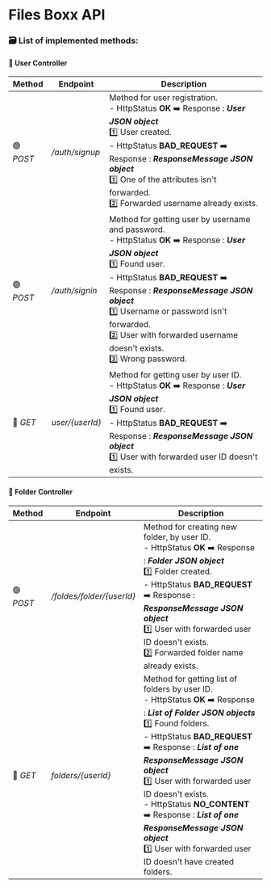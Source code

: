 # Files Boxx API

### 🗃️ List of implemented methods:

#### 💁 User Controller

| Method | Endpoint | Description |
| ------ | -------- | ----------- |
| 🟢 *POST* | */auth/signup* | Method for user registration. <br> - HttpStatus **OK** ➡️ Response : ***User JSON object*** <br> 1️⃣ User created. <br> - HttpStatus **BAD_REQUEST** ➡️ Response : ***ResponseMessage JSON object*** <br> 1️⃣ One of the attributes isn't forwarded. <br> 2️⃣ Forwarded username already exists. |
| 🟢 *POST* | */auth/signin* | Method for getting user by username and password. <br> - HttpStatus **OK** ➡️ Response : ***User JSON object*** <br> 1️⃣ Found user. <br> - HttpStatus **BAD_REQUEST** ➡️ Response : ***ResponseMessage JSON object*** <br> 1️⃣ Username or password isn't forwarded. <br> 2️⃣ User with forwarded username doesn't exists. <br> 3️⃣ Wrong password. |
| 🔵 *GET* | *user/{userId}* | Method for getting user by user ID. <br> - HttpStatus **OK** ➡️ Response : ***User JSON object*** <br> 1️⃣ Found user. <br> - HttpStatus **BAD_REQUEST** ➡️ Response : ***ResponseMessage JSON object*** <br> 1️⃣ User with forwarded user ID doesn't exists. |

#### 📂 Folder Controller

| Method | Endpoint | Description |
| ------ | -------- | ----------- |
| 🟢 *POST* | */foldes/folder/{userId}* | Method for creating new folder, by user ID. <br> - HttpStatus **OK** ➡️ Response : ***Folder JSON object*** <br> 1️⃣ Folder created. <br> - HttpStatus **BAD_REQUEST** ➡️ Response : ***ResponseMessage JSON object*** <br> 1️⃣ User with forwarded user ID doesn't exists. <br> 2️⃣ Forwarded folder name already exists. |
| 🔵 *GET* | *folders/{userId}* | Method for getting list of folders by user ID. <br> - HttpStatus **OK** ➡️ Response : ***List of Folder JSON objects*** <br> 1️⃣ Found folders. <br> - HttpStatus **BAD_REQUEST** ➡️ Response : ***List of one ResponseMessage JSON object*** <br> 1️⃣ User with forwarded user ID doesn't exists. <br> - HttpStatus **NO_CONTENT** ➡️ Response : ***List of one ResponseMessage JSON object*** <br> 1️⃣ User with forwarded user ID doesn't have created folders. |
